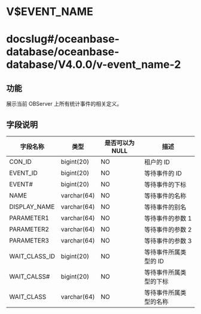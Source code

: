 V$EVENT_NAME
=================================

# docslug#/oceanbase-database/oceanbase-database/V4.0.0/v-event_name-2

功能
-----------

展示当前 OBServer 上所有统计事件的相关定义。

字段说明
-------------

|   **字段名称**    |   **类型**    | **是否可以为 NULL** |    **描述**    |
|---------------|-------------|----------------|--------------|
| CON_ID        | bigint(20)  | NO             | 租户的 ID       |
| EVENT_ID      | bigint(20)  | NO             | 等待事件的 ID     |
| EVENT#        | bigint(20)  | NO             | 等待事件的下标      |
| NAME          | varchar(64) | NO             | 等待事件的名称      |
| DISPLAY_NAME  | varchar(64) | NO             | 等待事件的别名      |
| PARAMETER1    | varchar(64) | NO             | 等待事件的参数 1    |
| PARAMETER2    | varchar(64) | NO             | 等待事件的参数 2    |
| PARAMETER3    | varchar(64) | NO             | 等待事件的参数 3    |
| WAIT_CLASS_ID | bigint(20)  | NO             | 等待事件所属类型的 ID |
| WAIT_CALSS#   | bigint(20)  | NO             | 等待事件所属类型的下标  |
| WAIT_CLASS    | varchar(64) | NO             | 等待事件所属类型的名称  |
